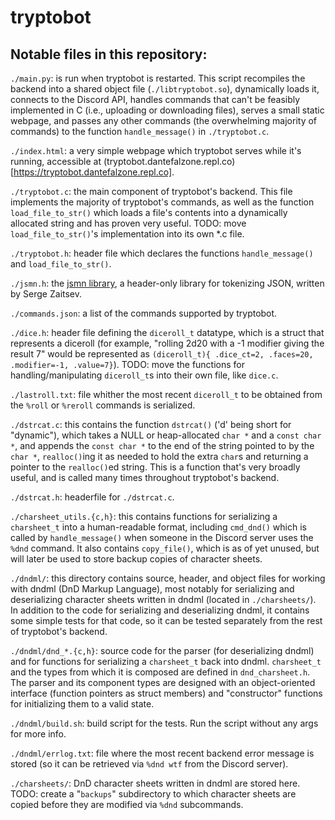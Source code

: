 # tryptobot

## Notable files in this repository:

`./main.py`:
is run when tryptobot is restarted. This script recompiles the backend into a shared object file (`./libtryptobot.so`), dynamically loads it, connects to the Discord API, handles commands that can't be feasibly implemented in C (i.e., uploading or downloading files), serves a small static webpage, and passes any other commands (the overwhelming majority of commands) to the function `handle_message()` in `./tryptobot.c`.

`./index.html`: a very simple webpage which tryptobot serves while it's running, accessible at (tryptobot.dantefalzone.repl.co)[https://tryptobot.dantefalzone.repl.co].

`./tryptobot.c`:
the main component of tryptobot's backend. This file implements the majority of tryptobot's commands, as well as the function `load_file_to_str()` which loads a file's contents into a dynamically allocated string and has proven very useful. TODO: move `load_file_to_str()`'s implementation into its own *.c file.

`./tryptobot.h`: header file which declares the functions `handle_message()` and `load_file_to_str()`.

`./jsmn.h`: the [jsmn library](https://github.com/zserge/jsmn/blob/master/jsmn.h), a header-only library for tokenizing JSON, written by Serge Zaitsev.

`./commands.json`: a list of the commands supported by tryptobot.

`./dice.h`: header file defining the `diceroll_t` datatype, which is a struct that represents a diceroll (for example, "rolling 2d20 with a -1 modifier giving the result 7" would be represented as `(diceroll_t){ .dice_ct=2, .faces=20, .modifier=-1, .value=7}`). TODO: move the functions for handling/manipulating `diceroll_t`s into their own file, like `dice.c`.

`./lastroll.txt`: file whither the most recent `diceroll_t` to be obtained from the `%roll` or `%reroll` commands is serialized.

`./dstrcat.c`: this contains the function `dstrcat()` ('d' being short for "dynamic"), which takes a NULL or heap-allocated `char *` and a `const char *`, and appends the `const char *` to the end of the string pointed to by the `char *`, `realloc()`ing it as needed to hold the extra `char`s and returning a pointer to the `realloc()`ed string. This is a function that's very broadly useful, and is called many times throughout tryptobot's backend.

`./dstrcat.h`: headerfile for `./dstrcat.c`.

`./charsheet_utils.{c,h}`: this contains functions for serializing a `charsheet_t` into a human-readable format, including `cmd_dnd()` which is called by `handle_message()` when someone in the Discord server uses the `%dnd` command. It also contains `copy_file()`, which is as of yet unused, but will later be used to store backup copies of character sheets.

`./dndml/`: this directory contains source, header, and object files for working with dndml (DnD Markup Language), most notably for serializing and deserializing character sheets written in dndml (located in `./charsheets/`). In addition to the code for serializing and deserializing dndml, it contains some simple tests for that code, so it can be tested separately from the rest of tryptobot's backend.

`./dndml/dnd_*.{c,h}`: source code for the parser (for deserializing dndml) and for functions for serializing a `charsheet_t` back into dndml. `charsheet_t` and the types from which it is composed are defined in `dnd_charsheet.h`. The parser and its component types are designed with an object-oriented interface (function pointers as struct members) and "constructor" functions for initializing them to a valid state.

`./dndml/build.sh`: build script for the tests. Run the script without any args for more info.

`./dndml/errlog.txt`: file where the most recent backend error message is stored (so it can be retrieved via `%dnd wtf` from the Discord server).

`./charsheets/`: DnD character sheets written in dndml are stored here. TODO: create a "`backups`" subdirectory to which character sheets are copied before they are modified via `%dnd` subcommands.
